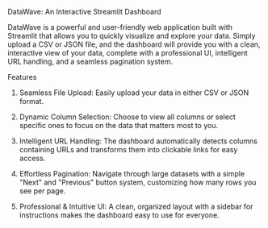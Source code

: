 DataWave: An Interactive Streamlit Dashboard

DataWave is a powerful and user-friendly web application built with Streamlit that allows you to quickly visualize and explore your data. Simply upload a CSV or JSON file, and the dashboard will provide you with a clean, interactive view of your data, complete with a professional UI, intelligent URL handling, and a seamless pagination system.

Features

  1. Seamless File Upload: Easily upload your data in either CSV or JSON format.

  2. Dynamic Column Selection: Choose to view all columns or select specific ones to focus on the data that matters most to you.

  3. Intelligent URL Handling: The dashboard automatically detects columns containing URLs and transforms them into clickable links for easy access.

  4. Effortless Pagination: Navigate through large datasets with a simple "Next" and "Previous" button system, customizing how many rows you see per page.

  5. Professional & Intuitive UI: A clean, organized layout with a sidebar for instructions makes the dashboard easy to use for everyone.

